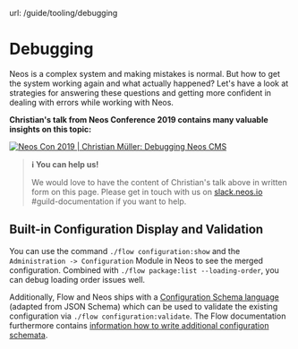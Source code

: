 url: /guide/tooling/debugging
# Debugging

Neos is a complex system and making mistakes is normal. But how to get the system working again and what actually happened? Let's have a look at strategies for answering these questions and getting more confident in dealing with errors while working with Neos.

**Christian's talk from Neos Conference 2019 contains many valuable insights on this topic:**

[![Neos Con 2019 | Christian Müller: Debugging Neos CMS](/_Resources/Persistent/08bb483a8826da6ca4e468964f8bb322d2611c86/Youtube-LUFxfQYmcLo-maxresdefault.jpg)](https://www.youtube.com/watch?v=LUFxfQYmcLo)

> **ℹ️ You can help us!**
> 
> We would love to have the content of Christian's talk above in written form on this page. Please get in touch with us on [slack.neos.io](https://slack.neos.io) #guild-documentation if you want to help.

## Built-in Configuration Display and Validation

You can use the command `./flow configuration:show` and the `Administration -> Configuration` Module in Neos to see the merged configuration. Combined with `./flow package:list --loading-order`, you can debug loading order issues well.

Additionally, Flow and Neos ships with a [Configuration Schema language](https://flowframework.readthedocs.io/en/stable/TheDefinitiveGuide/PartIII/Configuration.html#configuration-validation) (adapted from JSON Schema) which can be used to validate the existing configuration via `./flow configuration:validate`. The Flow documentation furthermore contains [information how to write additional configuration schemata](https://flowframework.readthedocs.io/en/stable/TheDefinitiveGuide/PartIII/Configuration.html#configuration-validation).